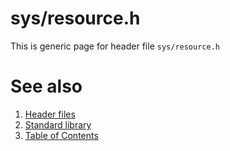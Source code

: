 # sys/resource.h
This is generic page for header file `sys/resource.h`
# See also
1. [Header files](../README.md)
2. [Standard library](../../README.md)
3. [Table of Contents](../../../README.md)

